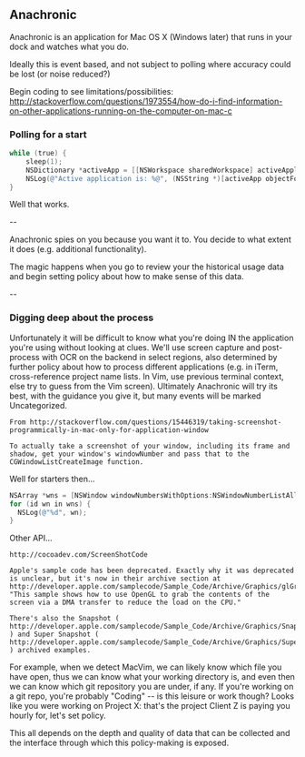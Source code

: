 ## Anachronic

Anachronic is an application for Mac OS X (Windows later) that runs in your dock and watches what you do.

Ideally this is event based, and not subject to polling where accuracy could be lost (or noise reduced?)

Begin coding to see limitations/possibilities: http://stackoverflow.com/questions/1973554/how-do-i-find-information-on-other-applications-running-on-the-computer-on-mac-c

### Polling for a start

```objective-c
while (true) {
    sleep(1);
    NSDictionary *activeApp = [[NSWorkspace sharedWorkspace] activeApplication];
    NSLog(@"Active application is: %@", (NSString *)[activeApp objectForKey:@"NSApplicationName"] );
}
```

Well that works.

--

Anachronic spies on you because you want it to. You decide to what extent it does (e.g. additional functionality).

The magic happens when you go to review your the historical usage data and begin setting policy about how to make sense of this data.

--

### Digging deep about the process

Unfortunately it will be difficult to know what you're doing IN the application you're using without looking at clues. We'll use screen capture and post-process with OCR on the backend in select regions, also determined by further policy about how to process different applications (e.g. in iTerm, cross-reference project name lists. In Vim, use previous terminal context, else try to guess from the Vim screen). Ultimately Anachronic will try its best, with the guidance you give it, but many events will be marked Uncategorized.

```
From http://stackoverflow.com/questions/15446319/taking-screenshot-programmically-in-mac-only-for-application-window

To actually take a screenshot of your window, including its frame and shadow, get your window's windowNumber and pass that to the CGWindowListCreateImage function.
```
Well for starters then...
```objective-c
NSArray *wns = [NSWindow windowNumbersWithOptions:NSWindowNumberListAllApplications];
for (id wn in wns) {
  NSLog(@"%d", wn);
}
```

Other API...

```
http://cocoadev.com/ScreenShotCode

Apple's sample code has been deprecated. Exactly why it was deprecated is unclear, but it's now in their archive section at http://developer.apple.com/samplecode/Sample_Code/Archive/Graphics/glGrab.htm. "This sample shows how to use OpenGL to grab the contents of the screen via a DMA transfer to reduce the load on the CPU."

There's also the Snapshot ( http://developer.apple.com/samplecode/Sample_Code/Archive/Graphics/Snapshot.htm ) and Super Snapshot ( http://developer.apple.com/samplecode/Sample_Code/Archive/Graphics/SuperSnapshot.htm ) archived examples.
```

For example, when we detect MacVim, we can likely know which file you have open, thus we can know what your working directory is, and even then we can know which git repository you are under, if any. If you're working on a git repo, you're probably "Coding" -- is this leisure or work though? Looks like you were working on Project X: that's the project Client Z is paying you hourly for, let's set policy.

This all depends on the depth and quality of data that can be collected and the interface through which this policy-making is exposed.
